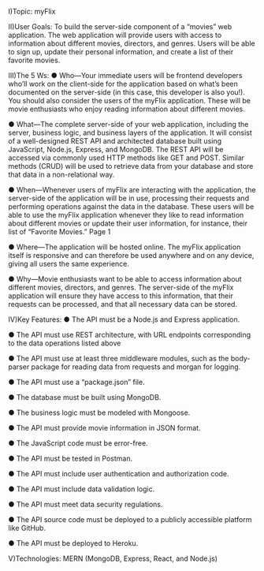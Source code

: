 I)Topic: myFlix 

II)User Goals: To build the server-side component of a “movies” web application. 
The web application will provide users with access to information about different
movies, directors, and genres. Users will be able to sign up, update their
personal information, and create a list of their favorite movies.

III)The 5 Ws:
● Who—Your immediate users will be frontend developers who’ll work on the client-side for the
application based on what’s been documented on the server-side (in this case, this developer
is also you!). You should also consider the users of the myFlix application. These will be
movie enthusiasts who enjoy reading information about different movies.

● What—The complete server-side of your web application, including the server, business logic,
and business layers of the application. It will consist of a well-designed REST API and
architected database built using JavaScript, Node.js, Express, and MongoDB. The REST API
will be accessed via commonly used HTTP methods like GET and POST. Similar methods
(CRUD) will be used to retrieve data from your database and store that data in a non-relational
way.

● When—Whenever users of myFlix are interacting with the application, the server-side of the
application will be in use, processing their requests and performing operations against the
data in the database. These users will be able to use the myFlix application whenever they like
to read information about different movies or update their user information, for instance, their
list of “Favorite Movies.”
Page 1 

● Where—The application will be hosted online. The myFlix application itself is responsive and
can therefore be used anywhere and on any device, giving all users the same experience.

● Why—Movie enthusiasts want to be able to access information about different movies,
directors, and genres. The server-side of the myFlix application will ensure they have access
to this information, that their requests can be processed, and that all necessary data can be
stored.

IV)Key Features:
● The API must be a Node.js and Express application.

● The API must use REST architecture, with URL endpoints corresponding to the data
operations listed above

● The API must use at least three middleware modules, such as the body-parser package for
reading data from requests and morgan for logging.

● The API must use a “package.json” file.

● The database must be built using MongoDB.

● The business logic must be modeled with Mongoose.

● The API must provide movie information in JSON format.

● The JavaScript code must be error-free.

● The API must be tested in Postman.

● The API must include user authentication and authorization code.

● The API must include data validation logic.

● The API must meet data security regulations.

● The API source code must be deployed to a publicly accessible platform like GitHub.

● The API must be deployed to Heroku.

V)Technologies: MERN (MongoDB, Express, React, and Node.js)
